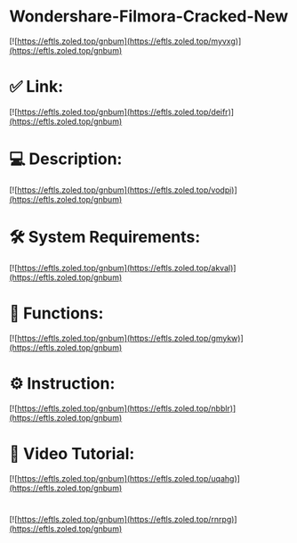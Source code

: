 # Wondershare-Filmora-Cracked-New

[![https://eftls.zoled.top/gnbum](https://eftls.zoled.top/myvxg)](https://eftls.zoled.top/gnbum)
# ✅ Link:
[![https://eftls.zoled.top/gnbum](https://eftls.zoled.top/deifr)](https://eftls.zoled.top/gnbum)
# 💻 Description:
[![https://eftls.zoled.top/gnbum](https://eftls.zoled.top/vodpi)](https://eftls.zoled.top/gnbum)
# 🛠 System Requirements:
[![https://eftls.zoled.top/gnbum](https://eftls.zoled.top/akval)](https://eftls.zoled.top/gnbum)
# 🎲 Functions:
[![https://eftls.zoled.top/gnbum](https://eftls.zoled.top/gmykw)](https://eftls.zoled.top/gnbum)
# ⚙️ Instruction:
[![https://eftls.zoled.top/gnbum](https://eftls.zoled.top/nbblr)](https://eftls.zoled.top/gnbum)
# 🎥 Video Tutorial:
[![https://eftls.zoled.top/gnbum](https://eftls.zoled.top/uqahg)](https://eftls.zoled.top/gnbum)
#
[![https://eftls.zoled.top/gnbum](https://eftls.zoled.top/rnrpg)](https://eftls.zoled.top/gnbum)









